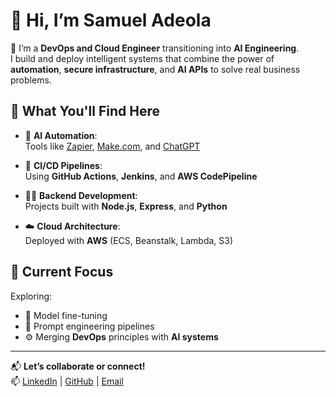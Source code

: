 # 👋 Hi, I’m Samuel Adeola

🚀 I’m a **DevOps and Cloud Engineer** transitioning into **AI Engineering**.  
I build and deploy intelligent systems that combine the power of **automation**, **secure infrastructure**, and **AI APIs** to solve real business problems.


## 🔧 What You'll Find Here

- 🤖 **AI Automation**:  
  Tools like [Zapier](https://zapier.com/), [Make.com](https://www.make.com/), and [ChatGPT](https://platform.openai.com/)
  
- 🔁 **CI/CD Pipelines**:  
  Using **GitHub Actions**, **Jenkins**, and **AWS CodePipeline**

- 🧑‍💻 **Backend Development**:  
  Projects built with **Node.js**, **Express**, and **Python**

- ☁️ **Cloud Architecture**:  
  Deployed with **AWS** (ECS, Beanstalk, Lambda, S3)

## 🧠 Current Focus

Exploring:
- 🧪 Model fine-tuning
- 🧩 Prompt engineering pipelines
- ⚙️ Merging **DevOps** principles with **AI systems**

---

📬 **Let’s collaborate or connect!**  
📫 [LinkedIn](https://www.linkedin.com/in/samuel-adeola-456242aa/) | [GitHub](https://github.com/Sgate-droid) | [Email](mailto:Demiladeolasam@gmail.com)
